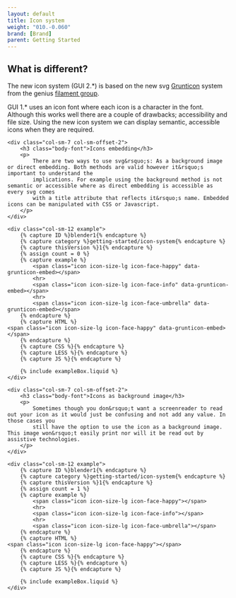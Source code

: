 ```yaml
---
layout: default
title: Icon system
weight: "010.-0.060"
brand: [Brand]
parent: Getting Started
---
```


<div class="row">
	<div class="col-sm-10 col-sm-offset-1">
		<h2 class="body-font">What is different?</h2>
		<p class="lead">
			The new icon system (GUI 2.*) is based on the new svg <a href="http://www.grunticon.com/" target="_blank">Grunticon</a> system from the genius
			<a href="https://www.filamentgroup.com/" target="_blank">filament group</a>.
		</p>
		<p class="lead">
			GUI 1.* uses an icon font where each icon is a character in the font. Although this works well there are a couple of drawbacks; accessibility and
			file size. Using the new icon system we can display semantic, accessible icons when they are required.
		</p>
	</div>

	<div class="col-sm-7 col-sm-offset-2">
		<h3 class="body-font">Icons embedding</h3>
		<p>
			There are two ways to use svg&rsquo;s: As a background image or direct embedding. Both methods are valid however it&rsquo;s important to understand the
			implications. For example using the background method is not semantic or accessible where as direct embedding is accessible as every svg comes
			with a title attribute that reflects it&rsquo;s name. Embedded icons can be manipulated with CSS or Javascript.
		</p>
	</div>

	<div class="col-sm-12 example">
		{% capture ID %}blender1{% endcapture %}
		{% capture category %}getting-started/icon-system{% endcapture %}
		{% capture thisVersion %}1{% endcapture %}
		{% assign count = 0 %}
		{% capture example %}
			<span class="icon icon-size-lg icon-face-happy" data-grunticon-embed></span>
			<hr>
			<span class="icon icon-size-lg icon-face-info" data-grunticon-embed></span>
			<hr>
			<span class="icon icon-size-lg icon-face-umbrella" data-grunticon-embed></span>
		{% endcapture %}
		{% capture HTML %}
	<span class="icon icon-size-lg icon-face-happy" data-grunticon-embed></span>
		{% endcapture %}
		{% capture CSS %}{% endcapture %}
		{% capture LESS %}{% endcapture %}
		{% capture JS %}{% endcapture %}

		{% include exampleBox.liquid %}
	</div>

	<div class="col-sm-7 col-sm-offset-2">
		<h3 class="body-font">Icons as background image</h3>
		<p>
			Sometimes though you don&rsquo;t want a screenreader to read out your icon as it would just be confusing and not add any value. In those cases you
			still have the option to use the icon as a background image. This image won&rsquo;t easily print nor will it be read out by assistive technologies.
		</p>
	</div>

	<div class="col-sm-12 example">
		{% capture ID %}blender1{% endcapture %}
		{% capture category %}getting-started/icon-system{% endcapture %}
		{% capture thisVersion %}1{% endcapture %}
		{% assign count = 1 %}
		{% capture example %}
			<span class="icon icon-size-lg icon-face-happy"></span>
			<hr>
			<span class="icon icon-size-lg icon-face-info"></span>
			<hr>
			<span class="icon icon-size-lg icon-face-umbrella"></span>
		{% endcapture %}
		{% capture HTML %}
	<span class="icon icon-size-lg icon-face-happy"></span>
		{% endcapture %}
		{% capture CSS %}{% endcapture %}
		{% capture LESS %}{% endcapture %}
		{% capture JS %}{% endcapture %}

		{% include exampleBox.liquid %}
	</div>
</div>